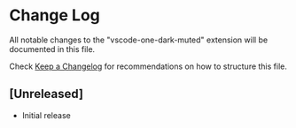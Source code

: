 # Change Log

All notable changes to the "vscode-one-dark-muted" extension will be documented in this file.

Check [Keep a Changelog](http://keepachangelog.com/) for recommendations on how to structure this file.

## [Unreleased]

- Initial release
